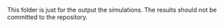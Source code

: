 This folder is just for the output the simulations.
The results should not be committed to the repository.